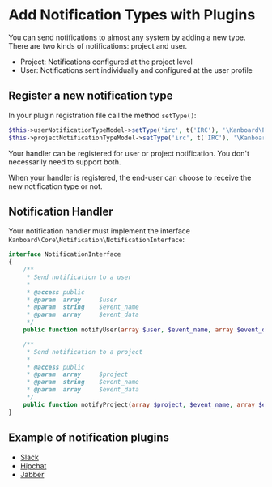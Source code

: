 Add Notification Types with Plugins
===================================

You can send notifications to almost any system by adding a new type.
There are two kinds of notifications: project and user.

- Project: Notifications configured at the project level
- User: Notifications sent individually and configured at the user profile

Register a new notification type
--------------------------------

In your plugin registration file call the method `setType()`:

```php
$this->userNotificationTypeModel->setType('irc', t('IRC'), '\Kanboard\Plugin\IRC\Notification\IrcHandler');
$this->projectNotificationTypeModel->setType('irc', t('IRC'), '\Kanboard\Plugin\IRC\Notification\IrcHandler');
```

Your handler can be registered for user or project notification. You don't necessarily need to support both.

When your handler is registered, the end-user can choose to receive the new notification type or not.

Notification Handler
--------------------

Your notification handler must implement the interface `Kanboard\Core\Notification\NotificationInterface`:

```php
interface NotificationInterface
{
    /**
     * Send notification to a user
     *
     * @access public
     * @param  array     $user
     * @param  string    $event_name
     * @param  array     $event_data
     */
    public function notifyUser(array $user, $event_name, array $event_data);

    /**
     * Send notification to a project
     *
     * @access public
     * @param  array     $project
     * @param  string    $event_name
     * @param  array     $event_data
     */
    public function notifyProject(array $project, $event_name, array $event_data);
}
```

Example of notification plugins
-------------------------------

- [Slack](https://github.com/Kanboard/plugin-slack)
- [Hipchat](https://github.com/Kanboard/plugin-hipchat)
- [Jabber](https://github.com/Kanboard/plugin-jabber)

